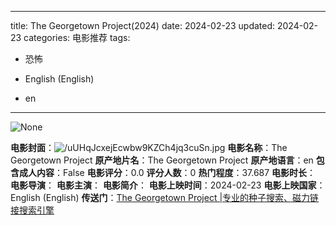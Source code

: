 
---
title: The Georgetown Project(2024)
date: 2024-02-23
updated: 2024-02-23
categories: 电影推荐
tags:

- 恐怖

- English (English)
- en
---

<img src="https://image.tmdb.org/t/p/originalNone" alt="None" title="None">

**电影封面**：<img src="https://image.tmdb.org/t/p/w200/uUHqJcxejEcwbw9KZCh4jq3cuSn.jpg" alt="/uUHqJcxejEcwbw9KZCh4jq3cuSn.jpg" title="/uUHqJcxejEcwbw9KZCh4jq3cuSn.jpg">
**电影名称**：The Georgetown Project
**原产地片名**：The Georgetown Project
**原产地语言**：en
**包含成人内容**：False
**电影评分**：0.0
**评分人数**：0
**热门程度**：37.687
**电影时长**：
**电影导演**：
**电影主演**：
**电影简介**：
**电影上映时间**：2024-02-23
**电影上映国家**：English (English)
**传送门**：[The Georgetown Project |专业的种子搜索、磁力链接搜索引擎](https://movie.amd794.com:2083/?search=The%20Georgetown%20Project&ordering=&mode=match_phrase&page_size=10&page=1)

